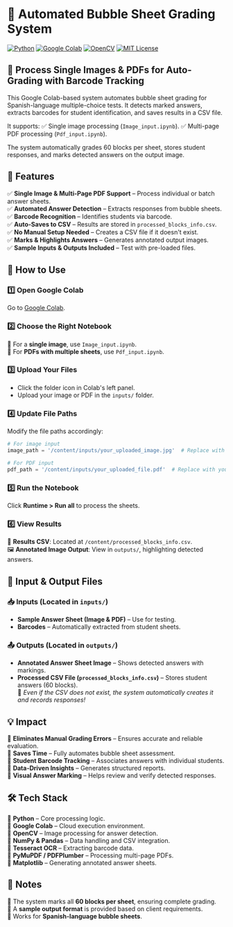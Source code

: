 # 📄 Automated Bubble Sheet Grading System

[![Python](https://img.shields.io/badge/Python-3.x-blue.svg?style=flat&logo=python)](https://www.python.org)
[![Google Colab](https://img.shields.io/badge/Google_Colab-F9AB00.svg?style=flat&logo=googlecolab)](https://colab.research.google.com)
[![OpenCV](https://img.shields.io/badge/OpenCV-4.x-blue.svg?style=flat&logo=opencv)](https://opencv.org/)
[![MIT License](https://img.shields.io/badge/License-MIT-green.svg)](https://opensource.org/licenses/MIT)

## 📌 Process Single Images & PDFs for Auto-Grading with Barcode Tracking

This Google Colab-based system automates bubble sheet grading for Spanish-language multiple-choice tests. It detects marked answers, extracts barcodes for student identification, and saves results in a CSV file.

It supports:
✅ Single image processing (`Image_input.ipynb`).
✅ Multi-page PDF processing (`Pdf_input.ipynb`).

The system automatically grades 60 blocks per sheet, stores student responses, and marks detected answers on the output image.

## 📌 Features
✅ **Single Image & Multi-Page PDF Support** – Process individual or batch answer sheets.  
✅ **Automated Answer Detection** – Extracts responses from bubble sheets.  
✅ **Barcode Recognition** – Identifies students via barcode.  
✅ **Auto-Saves to CSV** – Results are stored in `processed_blocks_info.csv`.  
✅ **No Manual Setup Needed** – Creates a CSV file if it doesn't exist.  
✅ **Marks & Highlights Answers** – Generates annotated output images.  
✅ **Sample Inputs & Outputs Included** – Test with pre-loaded files.  

## 🚀 How to Use

### 1️⃣ Open Google Colab
Go to [Google Colab](https://colab.research.google.com/).

### 2️⃣ Choose the Right Notebook
📌 For a **single image**, use `Image_input.ipynb`.  
📌 For **PDFs with multiple sheets**, use `Pdf_input.ipynb`.  

### 3️⃣ Upload Your Files
- Click the folder icon in Colab's left panel.  
- Upload your image or PDF in the `inputs/` folder.  

### 4️⃣ Update File Paths  
Modify the file paths accordingly:

```python
# For image input
image_path = '/content/inputs/your_uploaded_image.jpg'  # Replace with your file

# For PDF input
pdf_path = '/content/inputs/your_uploaded_file.pdf'  # Replace with your file
```

### 5️⃣ Run the Notebook  
Click **Runtime > Run all** to process the sheets.  

### 6️⃣ View Results  
📄 **Results CSV**: Located at `/content/processed_blocks_info.csv`.  
🖼 **Annotated Image Output**: View in `outputs/`, highlighting detected answers.  

## 📂 Input & Output Files

### 📥 Inputs (Located in `inputs/`)
- **Sample Answer Sheet (Image & PDF)** – Use for testing.  
- **Barcodes** – Automatically extracted from student sheets.  

### 📤 Outputs (Located in `outputs/`)
- **Annotated Answer Sheet Image** – Shows detected answers with markings.  
- **Processed CSV File (`processed_blocks_info.csv`)** – Stores student answers (60 blocks).  
📌 *Even if the CSV does not exist, the system automatically creates it and records responses!*  

## 💡 Impact
🔹 **Eliminates Manual Grading Errors** – Ensures accurate and reliable evaluation.  
🔹 **Saves Time** – Fully automates bubble sheet assessment.  
🔹 **Student Barcode Tracking** – Associates answers with individual students.  
🔹 **Data-Driven Insights** – Generates structured reports.  
🔹 **Visual Answer Marking** – Helps review and verify detected responses.  

## 🛠 Tech Stack
🔹 **Python** – Core processing logic.  
🔹 **Google Colab** – Cloud execution environment.  
🔹 **OpenCV** – Image processing for answer detection.  
🔹 **NumPy & Pandas** – Data handling and CSV integration.  
🔹 **Tesseract OCR** – Extracting barcode data.  
🔹 **PyMuPDF / PDFPlumber** – Processing multi-page PDFs.  
🔹 **Matplotlib** – Generating annotated answer sheets.  

## 📜 Notes
📌 The system marks all **60 blocks per sheet**, ensuring complete grading.  
📌 A **sample output format** is provided based on client requirements.  
📌 Works for **Spanish-language bubble sheets**.  
